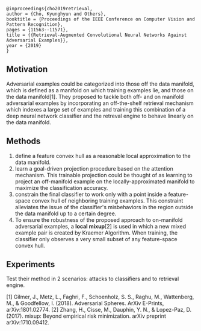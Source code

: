 ```
@inproceedings{cho2019retrieval,
author = {Cho, Kyunghyun and Others},
booktitle = {Proceedings of the IEEE Conference on Computer Vision and Pattern Recognition},
pages = {11563--11571},
title = {{Retrieval-Augmented Convolutional Neural Networks Against Adversarial Examples}},
year = {2019}
}
```

## Motivation
Adversarial examples could be categorized into those off the data manifold, which is defined as a manifold on which training examples lie, and those on the data manifold[1].
They proposed to tackle both off- and on manifold adversarial examples by incorporating an off-the-shelf retrieval mechanism which indexes a large set of examples and training this combination of a deep neural network classifier and the retreval engine to behave linearly on the data manifold.

## Methods
1. define a feature convex hull as a reasonable local approximation to the data manifold.
2. learn a goal-driven projection procedure based on the attention mechanism. This trainable projection could be thought of as learning to project an off-manifold example on the locally-approximated manifold to maximize the classification accuracy.
3. constrain the final classifier to work only with a point inside a feature-space convex hull of neighboring training examples. This constraint alleviates the issue of the classifier's misbehaviors in the region outside the data manifold up to a certain degree.
4. To ensure the robustness of the proposed approach to on-manifold adversarial examples, a **local mixup**[2] is used in which a new mixed example pair is created by Kraemer Algorithm. When training, the classifier only observes a very small subset of any feature-space convex hull. 

## Experiments
Test their method in 2 scenarios: attacks to classifiers and to retrieval engine.

[1] Gilmer, J., Metz, L., Faghri, F., Schoenholz, S. S., Raghu, M., Wattenberg, M., & Goodfellow, I. (2018). Adversarial Spheres. ArXiv E-Prints, arXiv:1801.02774.
[2] Zhang, H., Cisse, M., Dauphin, Y. N., & Lopez-Paz, D. (2017). mixup: Beyond empirical risk minimization. arXiv preprint arXiv:1710.09412.